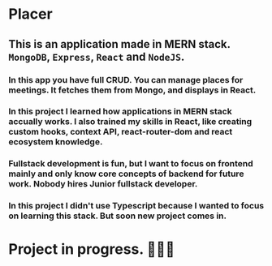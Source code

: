 # Placer
## This is an application made in MERN stack. ``` MongoDB ```, ``` Express ```, ``` React ``` and ``` NodeJS ```. 
### In this app you have full CRUD. You can manage places for meetings. It fetches them from Mongo, and displays in React. 

### In this project I learned how applications in MERN stack accually works. I also trained my skills in React, like creating custom hooks, context API, react-router-dom and react ecosystem knowledge.   

### Fullstack development is fun, but I want to focus on frontend mainly and only know core concepts of backend for future work. Nobody hires Junior fullstack developer. 

### In this project I didn't use Typescript because I wanted to focus on learning this stack. But soon new project comes in. 

# Project in progress. 🔴🔴🔴